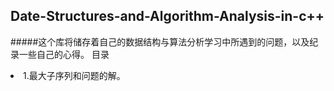 ## Date-Structures-and-Algorithm-Analysis-in-c++
#####这个库将储存着自己的数据结构与算法分析学习中所遇到的问题，以及纪录一些自己的心得。
目录
<li>1.最大子序列和问题的解。
